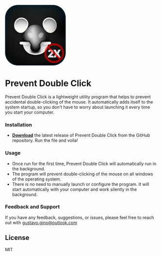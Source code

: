 <img src="https://github.com/gustavogino/PreventDoubleClick/blob/main/icon.png?raw=true" width="200" height="200">

# Prevent Double Click

Prevent Double Click is a lightweight utility program that helps to prevent accidental double-clicking of the mouse. It automatically adds itself to the system startup, so you don't have to worry about launching it every time you start your computer.

### Installation
* **[Download](https://github.com/gustavogino/PreventDoubleClick/releases/download/v1.0.2/Prevent.Double.Click.v1.0.2.zip "Download")** the latest release of Prevent Double Click from the GitHub repository. Run the file and voila!

### Usage
* Once run for the first time, Prevent Double Click will automatically run in the background.
* The program will prevent double-clicking of the mouse on all windows of the operating system.
* There is no need to manually launch or configure the program. It will start automatically with your computer and work silently in the background.

### Feedback and Support
If you have any feedback, suggestions, or issues, please feel free to reach out with gustavo.gino@outlook.com

## License

MIT
